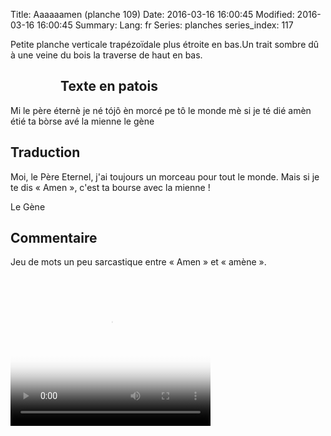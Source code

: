 Title: Aaaaaamen (planche 109)
Date: 2016-03-16 16:00:45
Modified: 2016-03-16 16:00:45
Summary: 
Lang: fr
Series: planches
series_index: 117

<p style=align:justify;">Petite planche verticale trapézoïdale plus
étroite en bas.Un trait sombre dû à une veine du bois la traverse de
haut en bas.</p>

<figure class="image-block" style="float: left;">
  <img alt="" src="{static}/images/planche_109.png">
  <figcaption style="max-width: 291px"></figcaption>
</figure>

## Texte en patois

Mi le père éternè je né tójô èn morcé pe tô le monde mè si je té dié
amèn étié ta bòrse avé la mienne le gène

## Traduction

Moi, le Père Eternel, j'ai toujours un morceau pour tout le
monde. Mais si je te dis « Amen », c'est ta bourse avec la mienne !

Le Gène

## Commentaire

Jeu de mots un peu sarcastique entre « Amen » et « amène ».

<video width="320" height="240" controls
  poster="{static}/images/thumbnails/video_109-2.jpg">
  <source src="https://d1njpgd0ygatdn.cloudfront.net/video_109-2.mp4" type="video/mp4">
</video>

